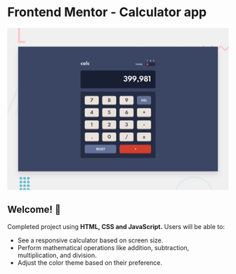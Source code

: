 # Frontend Mentor - Calculator app

![Design preview for the Calculator app coding challenge](./design/desktop-preview.jpg)

## Welcome! 👋

Completed project using **HTML, CSS and JavaScript.**
Users will be able to:

- See a responsive calculator based on screen size.
- Perform mathematical operations like addition, subtraction, multiplication, and division.
- Adjust the color theme based on their preference.
